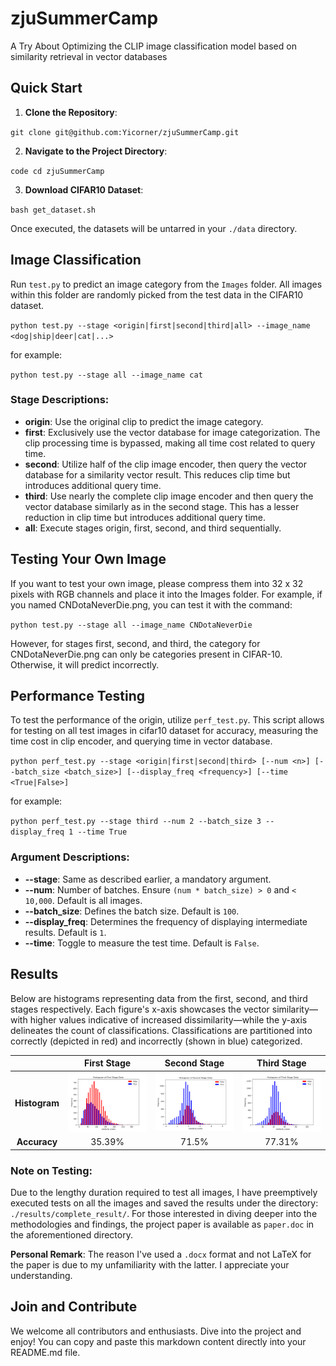 # zjuSummerCamp
A Try About Optimizing the CLIP image classification model based on similarity retrieval in vector databases


## Quick Start

1. **Clone the Repository**:

`git clone git@github.com:Yicorner/zjuSummerCamp.git`

2. **Navigate to the Project Directory**:

`code cd zjuSummerCamp`

3. **Download CIFAR10 Dataset**:

`bash get_dataset.sh`


Once executed, the datasets will be untarred in your `./data` directory.

## Image Classification

Run `test.py` to predict an image category from the `Images` folder. All images within this folder are randomly picked from the test data in the CIFAR10 dataset.

`python test.py --stage <origin|first|second|third|all> --image_name <dog|ship|deer|cat|...>`

for example:

`python test.py --stage all --image_name cat`

### Stage Descriptions:
- **origin**: Use the original clip to predict the image category.
- **first**: Exclusively use the vector database for image categorization. The clip processing time is bypassed, making all time cost related to query time.
- **second**: Utilize half of the clip image encoder, then query the vector database for a similarity vector result. This reduces clip time but introduces additional query time.
- **third**: Use nearly the complete clip image encoder and then query the vector database similarly as in the second stage. This has a lesser reduction in clip time but introduces additional query time.
- **all**: Execute stages origin, first, second, and third sequentially.

## Testing Your Own Image

If you want to test your own image, please compress them into 32 x 32 pixels with RGB channels and place it into the Images folder. For example, if you named CNDotaNeverDie.png, you can test it with the command:

`python test.py --stage all --image_name CNDotaNeverDie`

However, for stages first, second, and third, the category for CNDotaNeverDie.png can only be categories present in CIFAR-10. Otherwise, it will predict incorrectly.

## Performance Testing

To test the performance of the origin, utilize `perf_test.py`. This script allows for testing on all test images in cifar10 dataset for accuracy, measuring the time cost in clip encoder, and querying time in vector database.

`python perf_test.py --stage <origin|first|second|third> [--num <n>] [--batch_size <batch_size>] [--display_freq <frequency>] [--time <True|False>]`

for example:

`python perf_test.py --stage third --num 2 --batch_size 3 --display_freq 1 --time True`

### Argument Descriptions:
- **--stage**: Same as described earlier, a mandatory argument.
- **--num**: Number of batches. Ensure `(num * batch_size) > 0` and `< 10,000`. Default is all images.
- **--batch_size**: Defines the batch size. Default is `100`.
- **--display_freq**: Determines the frequency of displaying intermediate results. Default is `1`.
- **--time**: Toggle to measure the test time. Default is `False`.

## Results

Below are histograms representing data from the first, second, and third stages respectively. Each figure's x-axis showcases the vector similarity—with higher values indicative of increased dissimilarity—while the y-axis delineates the count of classifications. Classifications are partitioned into correctly (depicted in red) and incorrectly (shown in blue) categorized.

|              | First Stage                                           | Second Stage                                             | Third Stage                                             |
|:------------:|:-----------------------------------------------------:|:--------------------------------------------------------:|:-------------------------------------------------------:|
| **Histogram**| ![Figure 1](results/complete_result/first-stage/hist.png) | ![Figure 2](results/complete_result/second-stage/hist.png) | ![Figure 3](results/complete_result/third-stage/hist.png) |
| **Accuracy** | 35.39%                                                | 71.5%                                                     | 77.31%                                                  |


### Note on Testing:

Due to the lengthy duration required to test all images, I have preemptively executed tests on all the images and saved the results under the directory: `./results/complete_result/`. For those interested in diving deeper into the methodologies and findings, the project paper is available as `paper.doc` in the aforementioned directory. 

**Personal Remark**: The reason I've used a `.docx` format and not LaTeX for the paper is due to my unfamiliarity with the latter. I appreciate your understanding.

## Join and Contribute

We welcome all contributors and enthusiasts. Dive into the project and enjoy!
You can copy and paste this markdown content directly into your README.md file.





